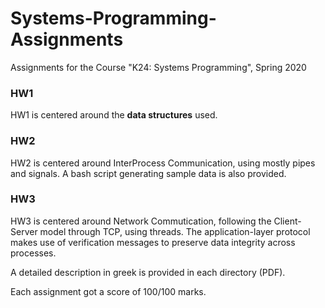# Systems-Programming-Assignments
Assignments for the Course "K24: Systems Programming", Spring 2020

### HW1
HW1 is centered around the **data structures** used.

### HW2
HW2 is centered around InterProcess Communication, using mostly pipes and signals. A bash script generating sample data is also provided.

### HW3 
HW3 is centered around Network Commutication, following the Client-Server model through TCP, using threads.
The application-layer protocol makes use of verification messages to preserve data integrity across processes.

A detailed description in greek is provided in each directory (PDF).

Each assignment got a score of 100/100 marks.
